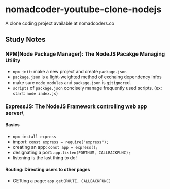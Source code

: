 # nomadcoder-youtube-clone-nodejs
A clone coding project available at nomadcoders.co

## Study Notes

### NPM(Node Package Manager): The NodeJS Pacakge Managing Utility
- `npm init`: make a new project and create `package.json`
- `package.json` is a light-weighted method of exchaing dependency infos
- make sure `node_modules` and `package.json` is `gitignore`d.
- `scripts` of `package.json` concisely manage frequently used scripts. (ex: `start`: `node index.js`)

### ExpressJS: The NodeJS Framework controlling web app server\
#### Basics
- `npm install express`
- import: `const express = require("express");`
- creating an app: `const app = express();`
- designating a port: `app.listen(PORTNUM, CALLBACKFUNC);`
- listening is the last thing to do!
#### Routing: Directing users to other pages
- GETting a page: `app.get(ROUTE, CALLBACKFUNC)`
